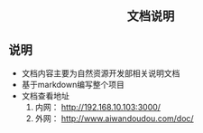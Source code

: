 <center><h2>文档说明</h2></center>

## 说明
*  文档内容主要为自然资源开发部相关说明文档
*  基于markdown编写整个项目
*  文档查看地址
    1. 内网： <http://192.168.10.103:3000/>
    2. 外网： <http://www.aiwandoudou.com/doc/>






